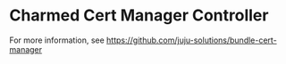 Charmed Cert Manager Controller
===============================

For more information, see https://github.com/juju-solutions/bundle-cert-manager
